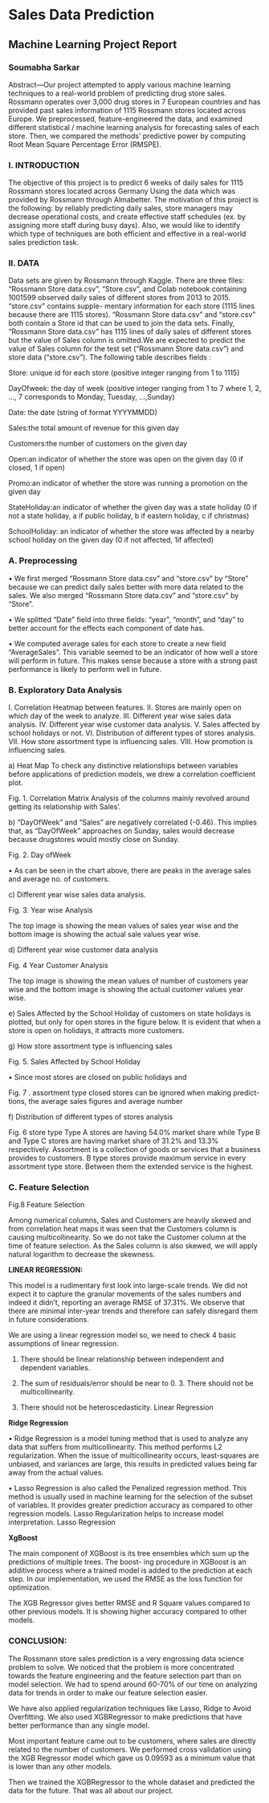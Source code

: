 # Sales Data Prediction 

## Machine Learning Project Report 

### Soumabha Sarkar


Abstract—Our project attempted to apply various machine learning techniques to a real-world problem of predicting drug store sales. Rossmann operates over 3,000 drug stores in 7 European countries and has provided past sales information of 1115 Rossmann stores located across Europe. We preprocessed, feature-engineered the data, and examined different statistical / machine learning analysis for forecasting sales of each store. Then, we  compared the methods’ predictive power by computing Root Mean Square Percentage Error (RMSPE). 

### I. INTRODUCTION 

The objective of this project is to predict 6 weeks of daily sales for 1115 Rossmann stores located across Germany Using  the data which was provided by Rossmann through Almabetter. The motivation of this project is the following:  by reliably predicting daily sales, store managers may  decrease operational costs, and create effective staff  schedules (ex. by assigning more staff during busy days). Also, we would like to identify which type of techniques are  both efficient and effective in a real-world sales prediction task. 

### II. DATA 

Data sets are given by Rossmann through Kaggle. There  are three files: “Rossmann Store data.csv”, “Store.csv”, and  Colab notebook containing 1001599 observed daily sales of  different stores from 2013 to 2015. “store.csv” contains  supple- mentary information for each store (1115 lines 
because there are 1115 stores). “Rossmann Store data.csv” and “store.csv” both contain a Store id that can be used to join  the data sets. Finally, “Rossmann Store data.csv” has  1115 lines of daily sales of different stores but the value of Sales column is omitted.We are expected to predict the value of Sales column for the test set (“Rossmann Store data.csv”) and store data (“store.csv”). The following table  describes fields : 

Store: unique id for each store (positive integer ranging from 1 to 1115)

DayOfweek: the day of week (positive integer ranging from 1 to 7 where 1, 2, ..., 7 corresponds to Monday, Tuesday, ...,Sunday)

Date: the date (string of format YYYYMMDD)

Sales:the total amount of revenue for this given day

Customers:the number of customers on the given day

Open:an indicator of whether the store was open on the given day (0 if closed, 1 if open)

Promo:an indicator of whether the store was running a promotion on the given day

StateHoliday:an indicator of whether the given day was a state holiday (0 if not a state holiday, a if public holiday, b if eastern holiday, c if christmas)

SchoolHoliday: an indicator of whether the store was affected by a nearby school holiday on the given day (0 if not affected, 1if affected)



### A. Preprocessing 

• We first merged “Rossmann Store data.csv” and  “store.csv” by “Store” because we can predict daily sales better with more data related to the sales. We also  merged “Rossmann Store data.csv” and “store.csv” by “Store”.

• We splitted “Date” field into three fields: “year”, “month”, and “day” to better account for the effects each component of date has.

• We computed average sales for each store to create a new field “AverageSales”. This variable seemed to be an  indicator of how well a store will perform in future. This  makes sense because a store with a strong past performance is likely to perform well in future. 

### B. Exploratory Data Analysis 

I. Correlation Heatmap between features. 
II. Stores are mainly open on which day of the week to analyze. 
III. Different year wise sales data analysis. 
IV. Different year wise customer data analysis. 
V. Sales affected by school holidays or not. 
VI. Distribution of different types of stores analysis. VII. How store assortment type is influencing sales. 
VIII. How promotion is influencing sales. 

a) Heat Map To check any distinctive relationships  between variables before applications of prediction  models, we drew a correlation coefficient plot. 

Fig. 1. Correlation Matrix Analysis of the columns mainly revolved around getting its relationship with Sales’. 

b) “DayOfWeek” and “Sales” are negatively correlated (-0.46). This implies that, as “DayOfWeek” approaches on Sunday, sales would decrease because drugstores  would mostly close on Sunday. 

Fig. 2. Day ofWeek 

• As can be seen in the chart above, there are peaks in the average sales and average no. of customers. 

c) Different year wise sales data analysis. 

 Fig. 3. Year wise Analysis 
 
The top image is showing the mean values of sales year wise  and the bottom image is showing the actual sale values year wise. 

d) Different year wise customer data analysis 

Fig. 4 Year  Customer Analysis 

The top image is showing the mean values of number of  customers year wise and the bottom image is showing the actual customer values year wise.

e) Sales Affected by the School Holiday of customers on state holidays is plotted, but only for open stores in the figure below. It is evident that when a store is open on holidays, it attracts more customers. 

g) How store assortment type is influencing sales 

Fig. 5. Sales Affected by School Holiday

• Since most stores are closed on public holidays and 

Fig. 7 . assortment type closed stores can be ignored when making predict- tions, the average sales figures and average number 

f) Distribution of different types of stores analysis 

Fig. 6 store type 
Type A stores are having 54.0% market share while Type B and Type C stores are having market share of 31.2% and 13.3% respectively. 
Assortment is a collection of goods or services that a business provides to customers. B type stores provide maximum service in every  assortment type store. Between them the extended service is the highest. 

### C. Feature Selection 

Fig.8 Feature Selection

Among numerical columns, Sales and Customers are heavily  skewed and from correlation heat maps it was seen that the Customers column is causing multicollinearity. So we do not take the Customer column at the time of feature selection. 
As the Sales column is also skewed, we will apply natural logarithm to decrease the skewness. 

**LINEAR REGRESSION:**

This model is a rudimentary first look into large-scale trends. We did not expect it to capture the  granular movements of the sales numbers and indeed it  didn’t, reporting an average RMSE of 37.31%. We  observe that there are minimal inter-year trends and therefore can safely disregard them in future considerations. 

We are using a linear regression model so, we need to check 4 basic assumptions of linear regression. 

1. There should be linear relationship between independent and dependent variables.

2. The sum of residuals/error should be near to 0. 3. There should not be multicollinearity. 

3. There should not be heteroscedasticity. 
Linear Regression 

**Ridge Regression**

• Ridge Regression is a model tuning method that  is used to analyze any data that suffers from  multicollinearity. This method performs L2 regularization.  When the issue of multicollinearity occurs, least-squares are unbiased, and variances are large, this results in predicted  values being far away from the actual values. 

• Lasso Regression is also called the Penalized regression  method. This method is usually used in machine learning for  the selection of the subset of variables. It provides greater  prediction accuracy as compared to other regression  models. Lasso Regularization helps to increase model  interpretation. 
Lasso Regression

**XgBoost** 

The main component of XGBoost is its tree ensembles which sum up the predictions of multiple trees. The boost- ing  procedure in XGBoost is an additive process where a trained  model is added to the prediction at each step. In our implementation, we used the RMSE as the loss function for optimization. 

The XGB Regressor gives better RMSE and R Square values compared to other previous models. It is showing higher accuracy compared to other models. 

### CONCLUSION: 

The Rossmann store sales prediction is a very engrossing data science  problem to solve. We noticed that the problem is more concentrated  towards the feature engineering and the feature selection part than on  model selection. We had to spend around 60-70% of our time on  analyzing data for trends in order to make our feature selection easier. 

We have also applied regularization techniques like Lasso, Ridge to Avoid Overfitting. We also used XGBRegressor to make predictions that have better performance than any single model. 

Most important feature came out to be customers, where sales are directly related to the number of customers. We performed cross validation using the XGB Regressor model which gave us 0.09593 as a minimum value that is lower than any other models.

Then we trained the XGBRegressor to the whole dataset and predicted the data for the future. That was all about our project.
